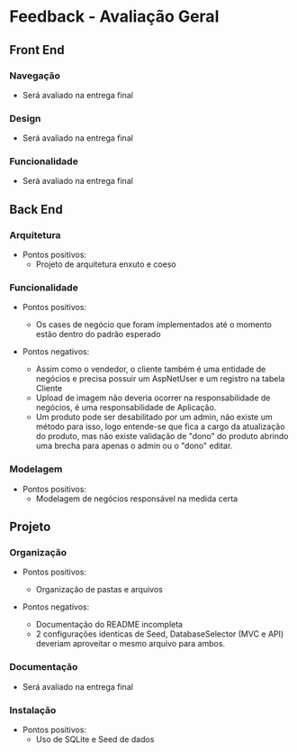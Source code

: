 # Feedback - Avaliação Geral

## Front End

### Navegação
- Será avaliado na entrega final

### Design
- Será avaliado na entrega final

### Funcionalidade
- Será avaliado na entrega final

## Back End

### Arquitetura
  * Pontos positivos:
    - Projeto de arquitetura enxuto e coeso    
 
### Funcionalidade
  * Pontos positivos:
    - Os cases de negócio que foram implementados até o momento estão dentro do padrão esperado

  * Pontos negativos:
    - Assim como o vendedor, o cliente também é uma entidade de negócios e precisa possuir um AspNetUser e um registro na tabela Cliente  
    - Upload de imagem não deveria ocorrer na responsabilidade de negócios, é uma responsabilidade de Aplicação.
    - Um produto pode ser desabilitado por um admin, não existe um método para isso, logo entende-se que fica a cargo da atualização do produto, mas não existe validação de "dono" do produto abrindo uma brecha para apenas o admin ou o "dono" editar.

### Modelagem
  * Pontos positivos:
    - Modelagem de negócios responsável na medida certa

## Projeto

### Organização
  * Pontos positivos:
    - Organização de pastas e arquivos

  * Pontos negativos:
    - Documentação do README incompleta
    - 2 configurações identicas de Seed, DatabaseSelector (MVC e API) deveriam aproveitar o mesmo arquivo para ambos.

### Documentação
- Será avaliado na entrega final
 
### Instalação
  * Pontos positivos:
    - Uso de SQLite e Seed de dados
